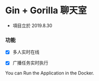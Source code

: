 # Gin + Gorilla 聊天室

* 項目立於 2019.8.30

### 功能

* [x] 多人实时在线

* [x] 广播任务实时执行

You can Run the Application in the Docker.

